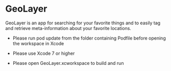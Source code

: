 GeoLayer
========

GeoLayer is an app for searching for your favorite things and to easily tag and retrieve meta-information about your favorite locations.

- Please run pod update from the folder containing Podfile before opening the workspace in Xcode

- Please use Xcode 7 or higher

- Please open GeoLayer.xcworkspace to build and run
